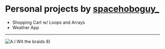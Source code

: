 # Personal projects by [spacehoboguy_](https://twitter.com/spacehoboguy)

* Shopping Cart w/ Loops and Arrays
* Weather App

***
![A.I Wit the braids 8)](ai-with-the-braids-drip-dawg.gif)